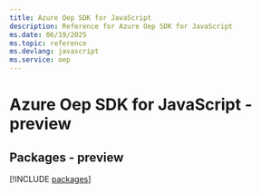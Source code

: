 ```yaml
---
title: Azure Oep SDK for JavaScript
description: Reference for Azure Oep SDK for JavaScript
ms.date: 06/19/2025
ms.topic: reference
ms.devlang: javascript
ms.service: oep
---
```

# Azure Oep SDK for JavaScript - preview
## Packages - preview
[!INCLUDE [packages](oep-index.md)]